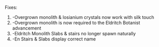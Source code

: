 Fixes:
1. -Overgrown monolith & losianium crystals now work with silk touch
2. -Overgrown monolith is now required to the Eldritch Botanist advancement
3. -Eldritch Monolith Slabs & stairs no longer spawn naturally
4. -En Stairs & Slabs display correct name
